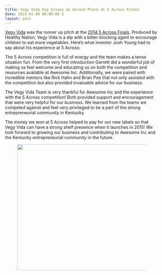 ```yaml
---
title: Vegy Vida Dip Scoops Up Second Place at 5 Across Finals
date: 2015-01-08 00:00:00 Z
layout: post
---
```

 
<p><a href="http://vegyvida.com/" target="_blank">Vegy Vida</a> was the runner up pitch at the <a href="http://blog.awesomeinc.org/post/105477778996/5-across-finals-recap" target="_blank">2014 5 Across Finals</a>. Produced by Healthy Nation, Vegy Vida is a dip with a bitter-blocking agent to encourage children to eat more vegetables. Here’s what inventor Josh Young had to say about his experience at 5 Across:</p>
<p>The 5 Across competition is full of energy and the team makes a tense situation fun. From the very first introduction Garrett did a wonderful job of making us feel welcome and educating us on both the competition and resources available at Awesome Inc. Additionally, we were paired with incredible mentors like Rick Hahn and Brian Poe that not only assisted with the competition but also provided invaluable advice for our business.</p>
<p>The Vegy Vida Team is very thankful for Awesome Inc and the experience with the 5 Across competition! Both provided support and encouragement that were very helpful for our business. We learned from the teams we competed against and feel very privileged to be a part of the strong entrepreneurial community in Kentucky.</p>
<p>The money we won at 5 Across helped to pay for our new labels so that Vegy Vida can have a strong shelf presence when it launches in 2015! We look forward to growing our business and contributing to Awesome Inc and the Kentucky entrepreneurial community in the future.</p>
<p><figure class="tmblr-full" data-orig-height="427" data-orig-width="640" data-orig-src="https://lh5.googleusercontent.com/cFt9OpwNN0GzzZFpg-u61X-JG5PUcHdRSi4x1fNfgTNDiO_fYMtmrsIANyNJjE54QoN08lripnwRO6rtetzIU9gozqeKylgkBtg7vZoxUEZ2pZMuRtlYZjUj0Nj7of2adQ"><img height="416px;" src="https://66.media.tumblr.com/08b6f11be519b411acc514c014baec01/tumblr_inline_pjzrrbZtvn1spm8pc_540.png" width="624px;" data-orig-height="427" data-orig-width="640" data-orig-src="https://lh5.googleusercontent.com/cFt9OpwNN0GzzZFpg-u61X-JG5PUcHdRSi4x1fNfgTNDiO_fYMtmrsIANyNJjE54QoN08lripnwRO6rtetzIU9gozqeKylgkBtg7vZoxUEZ2pZMuRtlYZjUj0Nj7of2adQ"/></figure></p>
